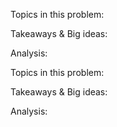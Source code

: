 Topics in this problem:

Takeaways & Big ideas: 

Analysis: 

Topics in this problem:

Takeaways & Big ideas: 

Analysis: 

